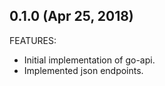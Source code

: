 ## 0.1.0 (Apr 25, 2018)

FEATURES:

  * Initial implementation of go-api.
  * Implemented json endpoints.
